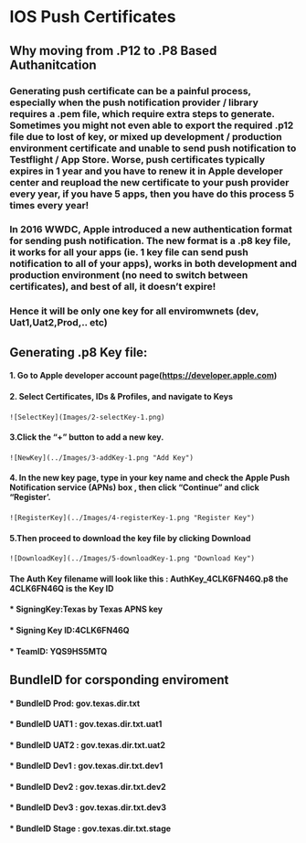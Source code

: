 # IOS Push Certificates

## Why moving from .P12 to .P8 Based Authanitcation

### Generating push certificate can be a painful process, especially when the push notification provider / library requires a .pem file, which require extra steps to generate. Sometimes you might not even able to export the required .p12 file due to lost of key, or mixed up development / production environment certificate and unable to send push notification to Testflight / App Store. Worse, push certificates typically expires in 1 year and you have to renew it in Apple developer center and reupload the new certificate to your push provider every year, if you have 5 apps, then you have do this process 5 times every year!
### In 2016 WWDC, Apple introduced a new authentication format for sending push notification. The new format is a .p8 key file, it works for all your apps (ie. 1 key file can send push notification to all of your apps), works in both development and production environment (no need to switch between certificates), and best of all, it doesn’t expire!
### Hence it will be only one key for all enviromwnets (dev, Uat1,Uat2,Prod,.. etc)

## Generating .p8 Key file:
####   1. Go to Apple developer account page(https://developer.apple.com)
####   2. Select Certificates, IDs & Profiles, and navigate to Keys
    ![SelectKey](Images/2-selectKey-1.png)
####   3.Click the “+” button to add a new key.
    ![NewKey](../Images/3-addKey-1.png "Add Key")
####   4. In the new key page, type in your key name and check the Apple Push Notification service (APNs) box , then click “Continue” and click “Register’.
    ![RegisterKey](../Images/4-registerKey-1.png "Register Key")
####  5.Then proceed to download the key file by clicking Download
    ![DownloadKey](../Images/5-downloadKey-1.png "Download Key")


####   The Auth Key filename will look like this : AuthKey_4CLK6FN46Q.p8 the 4CLK6FN46Q is the Key ID 

####  * SigningKey:Texas by Texas APNS key
####  * Signing Key ID:4CLK6FN46Q
####  * TeamID: YQS9HS5MTQ
## BundleID for corsponding enviroment 
####  * BundleID Prod: gov.texas.dir.txt
####  * BundleID UAT1 : gov.texas.dir.txt.uat1
####  * BundleID UAT2 : gov.texas.dir.txt.uat2
####  * BundleID Dev1 : gov.texas.dir.txt.dev1
####  * BundleID Dev2 : gov.texas.dir.txt.dev2
####  * BundleID Dev3 : gov.texas.dir.txt.dev3
####  * BundleID Stage : gov.texas.dir.txt.stage

 
